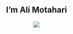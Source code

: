<center><h2>I’m Ali Motahari </h2> 
<a href="https://coffeebede.ir/buycoffee/alimotahari"><img class="img-fluid" src="https://coffeebede.ir/DashboardTemplateV2/app-assets/images/banner/default-yellow.svg" /></a>
